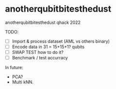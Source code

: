 # anotherqubitbitesthedust
anotherqubitbitesthedust qhack 2022


TODO:

- [ ] Import & process dataset (AML vs others binary)
- [ ] Encode data in 31 = 15+15+1? qubits
- [ ] SWAP TEST how to do it?
- [ ] Benchmark / test accurracy

In future:

- PCA?
- Multi kNN.
